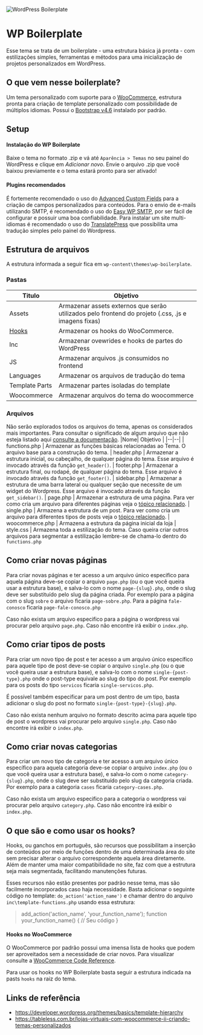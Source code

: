 ![WordPress Boilerplate](https://uploaddeimagens.com.br/images/003/190/560/full/screenshot.png)
# WP Boilerplate
Esse tema se trata de um boilerplate - uma estrutura básica já pronta - com estilizações simples, ferramentas e métodos para uma inicialização de projetos personalizados em WordPress.
## O que vem nesse boilerplate?
Um tema personalizado com suporte para o [WooCommerce](https://br.wordpress.org/plugins/woocommerce/), estrutura pronta para criação de template personalizado com possibilidade de múltiplos idiomas. Possui o [Bootstrap v4.6](https://getbootstrap.com/docs/4.6/getting-started/introduction/) instalado por padrão.

## Setup

#### Instalação do WP Boilerplate
Baixe o tema no formato .zip e vá até `Aparência > Temas` no seu painel do WordPress e clique em _Adicionar novo_. Envie o arquivo .zip que você baixou previamente e o tema estará pronto para ser ativado!
#### Plugins recomendados
É fortemente recomendado o uso do [Advanced Custom Fields](https://www.advancedcustomfields.com) para a criação de campos personalizados para conteúdos.
Para o envio de e-mails utilizando SMTP, é recomendado o uso do [Easy WP SMTP](https://br.wordpress.org/plugins/easy-wp-smtp/), por ser fácil de configurar e possuir uma boa confiabilidade.
Para instalar um site multi-idiomas é recomendado o uso do [TranslatePress](https://translatepress.com/) que possibilita uma tradução simples pelo painel do Wordpress.

## Estrutura de arquivos
A estrutura informada a seguir fica em `wp-content\themes\wp-boilerplate`.
### Pastas
| Titulo | Objetivo |
|--|--|
| Assets | Armazenar assets externos que serão utilizados pelo frontend do projeto (.css, .js e imagens fixas) 
| [Hooks](#hooks) | Armazenar os hooks do WooCommerce.
| Inc | Armazenar ovewrides e hooks de partes do WordPress
| JS | Armazenar arquivos .js consumidos no frontend
| Languages | Armazenar os arquivos de tradução do tema
| Template Parts | Armazenar partes isoladas do template
| Woocommerce | Armazenar arquivos do tema do woocommerce 
### Arquivos
Não serão explorados todos os arquivos do tema, apenas os considerados mais importantes. Para consultar o significado de algum arquivo que não esteja listado aqui [consulte a documentação](https://codex.wordpress.org/Theme_Development).
|Nome| Objetivo |
|--|--|
| functions.php | Armazenar as funções básicas relacionadas ao Tema. O arquivo base para a construção do tema. 
| header.php | Armazenar a estrutura inicial, ou cabeçalho, de qualquer página do tema.  Esse arquivo é invocado através da função `get_header()`.
| footer.php | Armazenar a estrutura final, ou rodapé, de qualquer página do tema. Esse arquivo é invocado através da função `get_footer()`.
| sidebar.php | Armazenar a estrutura de uma barra lateral ou qualquer seção que necessite de um widget do Wordpress. Esse arquivo é invocado através da função `get_sidebar()`.
| page.php | Armazenar a estrutura de uma página. Para ver como cria um arquivo para diferentes páginas veja o [tópico relacionado](#new-pages).
| single.php | Armazena a estrutura de um post. Para ver como cria um arquivo para diferentes tipos de posts veja o [tópico relacionado](#new-posts).
| woocommerce.php | Armazena a estrutura da página inicial da loja
| style.css | Armazena toda a estilização do tema. Caso queira criar outros arquivos para segmentar a estilização lembre-se de chama-lo dentro do `functions.php`

<a id="new-pages"></a>
## Como criar novas páginas
Para criar novas páginas e ter acesso a um arquivo único especifico para aquela página deve-se copiar o arquivo `page.php` (ou o que você queira usar a estrutura base), e salva-lo com o nome `page-{slug}.php`, onde o slug deve ser substituído pelo slug da página criada. 
Por exemplo para a página com o slug `sobre` o arquivo ficaria `page-sobre.php`. Para a página `fale-conosco` ficaria `page-fale-conosco.php`

Caso não exista um arquivo especifico para a página o wordpress vai procurar pelo arquivo `page.php`. Caso não encontre irá exibir o `index.php`.

<a id="new-posts"></a>
## Como criar tipos de posts
Para criar um novo tipo de post e ter acesso a um arquivo único específico para aquele tipo de post deve-se copiar o arquivo `single.php` (ou o que você queira usar a estrutura base), e salva-lo com o nome `single-{post-type}.php` onde o post-type equivale ao slug do tipo do post.
Por exemplo para os posts do tipo `servicos` ficaria `single-servicos.php`.

É possível também especificar para um post dentro de um tipo, basta adicionar o slug do post no formato `single-{post-type}-{slug}.php`.

Caso não exista nenhum arquivo no formato descrito acima para aquele tipo de post o wordpress vai procurar pelo arquivo `single.php`. Caso não encontre irá exibir o `index.php`.

## Como criar novas categorias
Para criar um novo tipo de categoria e ter acesso a um arquivo único específico para aquela categoria deve-se copiar o arquivo `index.php` (ou o que você queira usar a estrutura base), e salva-lo com o nome `category-{slug}.php`, onde o slug deve ser substituído pelo slug da categoria criada. 
Por exemplo para a categoria `cases` ficaria `category-cases.php`.

Caso não exista um arquivo especifico para a categoria o wordpress vai procurar pelo arquivo `category.php`. Caso não encontre irá exibir o `index.php`.

<a id="hooks"></a>
## O que são e como usar os hooks?
Hooks, ou ganchos em português, são recursos que possibilitam a inserção de conteúdos por meio de funções dentro de uma determinada área do site sem precisar alterar o arquivo correspondente aquela área diretamente. Além de manter uma maior compatibilidade no site, faz com que a estrutura seja mais segmentada, facilitando manutenções futuras.

Esses recursos não estão presentes por padrão nesse tema, mas são facilmente incorporados caso haja necessidade.
Basta adicionar o seguinte código no template: `do_action('action_name')` e chamar dentro do arquivo `inc\template-functions.php` usando essa estrutura:

> add_action('action_name', 'your_function_name');
> function your_function_name() {
> // Seu código
> }

#### Hooks no WooCommerce
O WooCommerce por padrão possui uma imensa lista de hooks que podem ser aproveitados sem a necessidade de criar novos. Para visualizar consulte a [WooCommerce Code Reference](https://woocommerce.github.io/code-reference/hooks/hooks.html#hooks-template-files).

Para usar os hooks no WP Boilerplate basta seguir a estrutura indicada na pasts `hooks` na raiz do tema.

## Links de referência

 - https://developer.wordpress.org/themes/basics/template-hierarchy      
 - https://tableless.com.br/lojas-virtuais-com-woocommerce-ii-criando-temas-personalizados
